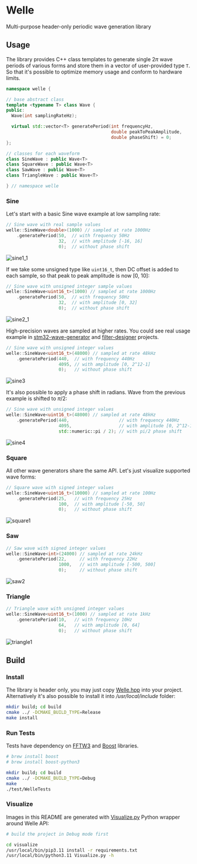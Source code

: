 # Welle

Multi-purpose header-only periodic wave generation library

## Usage

The library provides C++ class templates to generate single $2 \pi$ wave periods  of various forms and store them in a vector of user-provided type `T`. So that it's possible to optimize memory usage and conform to hardware limits.

```C++
namespace welle {

// base abstract class
template <typename T> class Wave {
public:
  Wave(int samplingRateHz);

  virtual std::vector<T> generatePeriod(int frequencyHz, 
                                        double peakToPeakAmplitude, 
                                        double phaseShift) = 0;
};

// classes for each waveform
class SineWave : public Wave<T>
class SquareWave : public Wave<T>
class SawWave : public Wave<T>
class TriangleWave : public Wave<T>

} // namespace welle
```

### Sine

Let's start with a basic Sine wave example at low sampling rate:

```C++
// Sine wave with real sample values
welle::SineWave<double>(1000) // sampled at rate 1000Hz
    .generatePeriod(50,  // with frequency 50Hz
                    32,  // with amplitude [-16, 16]
                    0);  // without phase shift
```

![sine1_1](https://github.com/frolovilya/Welle/assets/271293/5c67652e-33a0-4325-8854-777807af6551)

If we take some unsigned type like `uint16_t`, then DC offset is added to each sample, so that peak to peak amplitude is now [0, 10]:

```C++
// Sine wave with unsigned integer sample values
welle::SineWave<uint16_t>(1000) // sampled at rate 1000Hz
    .generatePeriod(50,  // with frequency 50Hz
                    32,  // with amplitude [0, 32]
                    0);  // without phase shift
```

![sine2_1](https://github.com/frolovilya/Welle/assets/271293/361a5e98-b58b-4d81-bdf6-f2369f9cce10)

High-precision waves are sampled at higher rates. You could see real usage example in [stm32-wave-generator](https://github.com/frolovilya/stm32-wave-generator) and [filter-designer](https://github.com/frolovilya/filter-designer) projects.

```C++
// Sine wave with unsigned integer values
welle::SineWave<uint16_t>(48000) // sampled at rate 48kHz
    .generatePeriod(440,  // with frequency 440Hz
                    4095, // with amplitude [0, 2^12-1]
                    0);   // without phase shift
```

![sine3](https://github.com/frolovilya/Welle/assets/271293/3b03e142-bf53-45fa-b1bd-8b8849af4f87)

It's also possible to apply a phase shift in radians. Wave from the previous example is shifted to $\pi / 2$:

```C++
// Sine wave with unsigned integer values
welle::SineWave<uint16_t>(48000) // sampled at rate 48kHz
    .generatePeriod(440,                   // with frequency 440Hz
                    4095,                  // with amplitude [0, 2^12-1]
                    std::numeric::pi / 2); // with pi/2 phase shift
```

![sine4](https://github.com/frolovilya/Welle/assets/271293/1c5982b4-8386-41b7-9fc6-4654f812fecb)

### Square

All other wave generators share the same API. Let's just visualize supported wave forms:

```C++
// Square wave with signed integer values
welle::SineWave<uint16_t>(10000) // sampled at rate 100Hz
    .generatePeriod(25,   // with frequency 25Hz
                    100,  // with amplitude [-50, 50]
                    0);   // without phase shift
```

![square1](https://github.com/frolovilya/Welle/assets/271293/0c6d8e8c-b7dd-4010-988a-33e811e13db0)

### Saw

```C++
// Saw wave with signed integer values
welle::SineWave<int>(24000) // sampled at rate 24kHz
    .generatePeriod(22,     // with frequency 22Hz
                    1000,   // with amplitude [-500, 500]
                    0);     // without phase shift
```

![saw2](https://github.com/frolovilya/Welle/assets/271293/a1521d0d-a379-4b7d-88c5-eb8a5dfc5370)

### Triangle

```C++
// Triangle wave with unsigned integer values
welle::SineWave<uint16_t>(1000) // sampled at rate 1kHz
    .generatePeriod(10,   // with frequency 10Hz
                    64,   // with amplitude [0, 64]
                    0);   // without phase shift
```

![triangle1](https://github.com/frolovilya/Welle/assets/271293/0d072fe9-22d4-4c98-859b-746ef1e339a8)

## Build

### Install

The library is header only, you may just copy [Welle.hpp](/include/Welle.hpp) into your project. Alternatively it's also possible to install it into _/usr/local/include_ folder:

```sh
mkdir build; cd build
cmake ../ -DCMAKE_BUILD_TYPE=Release
make install
```

### Run Tests
Tests have dependency on [FFTW3](https://www.fftw.org/download.html) and [Boost](https://www.boost.org/) libraries.

```sh
# brew install boost
# brew install boost-python3

mkdir build; cd build
cmake ../ -DCMAKE_BUILD_TYPE=Debug
make
./test/WelleTests
```

### Visualize

Images in this README are generated with [Visualize.py](/visualize/Visualize.py) Python wrapper around Welle API:

```sh
# build the project in Debug mode first

cd visualize
/usr/local/bin/pip3.11 install -r requirements.txt
/usr/local/bin/python3.11 Visualize.py -h
```

